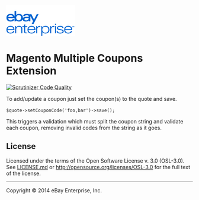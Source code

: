 [![ebay logo](docs/static/logo-vert.png)](http://www.ebayenterprise.com/)

# Magento Multiple Coupons Extension

[![Scrutinizer Code Quality](https://scrutinizer-ci.com/g/eBayEnterprise/magento-multi-coupons/badges/quality-score.png?b=master)](https://scrutinizer-ci.com/g/eBayEnterprise/magento-multi-coupons/?branch=master)

To add/update a coupon just set the coupon(s) to the quote and save. 

```
$quote->setCouponCode('foo,bar')->save();
```

This triggers a validation which must split the coupon string and validate each coupon, removing invalid codes from the string as it goes.

## License

Licensed under the terms of the Open Software License v. 3.0 (OSL-3.0). See [LICENSE.md](LICENSE.md) or http://opensource.org/licenses/OSL-3.0 for the full text of the license.

- - -
Copyright © 2014 eBay Enterprise, Inc.
